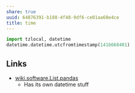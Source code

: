 ```yaml
---
share: true
uuid: 64876391-b188-4f48-9df6-ce01aa68e4ce
title: time
---
```

``` python
import tzlocal, datetime
datetime.datetime.utcfromtimestamp(1416668401)
```

## Links

* [wiki.software.List.pandas](/undefined)
  * Has its own datetime stuff